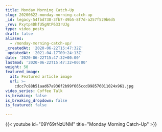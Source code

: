 ```yaml
---
title: Monday Morning Catch-Up
slug: 20200622-monday-morning-catch-up
_id: legacy-54fbd738-3fb7-49b5-8f7d-a257f529b6d5
_rev: Pxytp4DhfU5gNtP633rUJg
type: video_posts
draft: false
aliases:
  - /monday-morning-catch-up/
_createdAt: '2020-06-22T15:47:32Z'
_updatedAt: '2021-04-17T09:24:13Z'
date: '2020-06-22T15:47:32+00:00'
lastmod: '2020-06-22T15:47:32+00:00'
weight: 50
featured_image:
  alt: Featured article image
  url: >-
    cdcc7c88b51aad67a936f2b99f665ccd998576011024x961.jpg
video_series: Coffee Talk
is_breaking: false
is_breaking_dropdown: false
is_featured: false

---
```

{{< youtube id="09Y69rNzUNM" title="Monday Morning Catch-Up" >}}